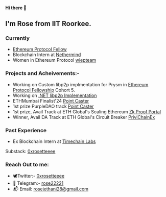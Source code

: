 

#### Hi there 👋

## I'm Rose from IIT Roorkee. 

### Currently
- [Ethereum Protocol Fellow](https://blog.ethereum.org/2024/05/13/epf-5-announcement)
- Blockchain Intern at [Nethermind](https://www.nethermind.io/)
- Women in Ethereum Protocol [wiepteam](https://github.com/ethereum/eipw)

### Projects and Acheivements:-
- Working on Custom libp2p implmentation for Prysm in [Ethereum Protocol Fellowship](https://blog.ethereum.org/2024/05/13/epf-5-announcement) Cohort 5.
- Working on [.NET libp2p Implementation](https://github.com/NethermindEth/dotnet-libp2p)
- ETHMumbai Finalist'24 [Point Caster](https://devfolio.co/projects/pointcaster-bafe)
- 1st prize PurpleDAO track [Point Caster](https://devfolio.co/projects/pointcaster-bafe)
- 1st prize, Avail Track at ETH Global's Scaling Ethereum [Zk Proof Portal](https://ethglobal.com/showcase/zkproof-portal-1jjg5)
- Winner, Avail DA Track at ETH Global's Circuit Breaker [PriviChainEx](https://ethglobal.com/showcase/privchainex-ohoh3)

### Past Experience
- Ex Blockchain Intern at [Timechain Labs](https://timechainlabs.io/)

Substack: [0xrosetteeee](https://0xrosetteeee.substack.com/0xrosetteeee) 

### Reach Out to me:
- 🕊️Twitter:- [0xrosetteeee](https://twitter.com/0xrosetteeee)
- 📩 Telegram:- [rose22221](https://t.me/rose22221)
- 📬 Email: [rosejethani28@gmail.com](rosejethani28@gmail.com)
